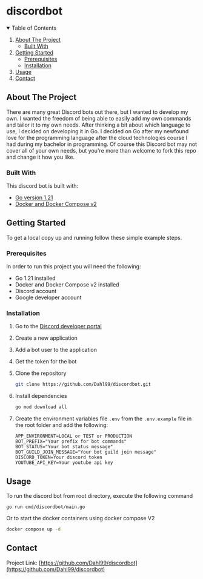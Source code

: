 # discordbot

<!-- TABLE OF CONTENTS -->
<details open="open">
  <summary>Table of Contents</summary>
  <ol>
    <li>
      <a href="#about-the-project">About The Project</a>
      <ul>
        <li><a href="#built-with">Built With</a></li>
      </ul>
    </li>
    <li>
      <a href="#getting-started">Getting Started</a>
      <ul>
        <li><a href="#prerequisites">Prerequisites</a></li>
        <li><a href="#installation">Installation</a></li>
      </ul>
    </li>
    <li><a href="#usage">Usage</a></li>
    <li><a href="#contact">Contact</a></li>
  </ol>
</details>

## About The Project

There are many great Discord bots out there, but I wanted to develop my own. I wanted the freedom of being able to easily add my own commands and tailor it to my own needs. After thinking a bit about which language to use, I decided on developing it in Go. I decided on Go after my newfound love for the programming language after the cloud technologies course I had during my bachelor in programming. Of course this Discord bot may not cover all of your own needs, but you're more than welcome to fork this repo and change it how you like.

### Built With

This discord bot is built with:

* [Go version 1.21](https://golang.org/)
* [Docker and Docker Compose v2](https://www.docker.com)

## Getting Started

To get a local copy up and running follow these simple example steps.

### Prerequisites

In order to run this project you will need the following:

* Go 1.21 installed
* Docker and Docker Compose v2 installed
* Discord account
* Google developer account

### Installation

1. Go to the [Discord developer portal](https://discord.com/developers)
2. Create a new application
3. Add a bot user to the application
4. Get the token for the bot
5. Clone the repository

   ```sh
   git clone https://github.com/Dahl99/discordbot.git
   ```

6. Install dependencies

   ```sh
   go mod download all
   ```

7. Create the environment variables file `.env` from the `.env.example` file in the root folder and add the following:

    ```dotenv
    APP_ENVIRONMENT=LOCAL or TEST or PRODUCTION
    BOT_PREFIX="Your prefix for bot commands"
    BOT_STATUS="Your bot status message"
    BOT_GUILD_JOIN_MESSAGE="Your bot guild join message"
    DISCORD_TOKEN=Your discord token
    YOUTUBE_API_KEY=Your youtube api key
    ```

## Usage

To run the discord bot from root directory, execute the following command
```shell
go run cmd/discordbot/main.go
```

Or to start the docker containers using docker compose V2

```sh
docker compose up -d
```

## Contact

Project Link: [https://github.com/Dahl99/discordbot](https://github.com/Dahl99/discordbot)
